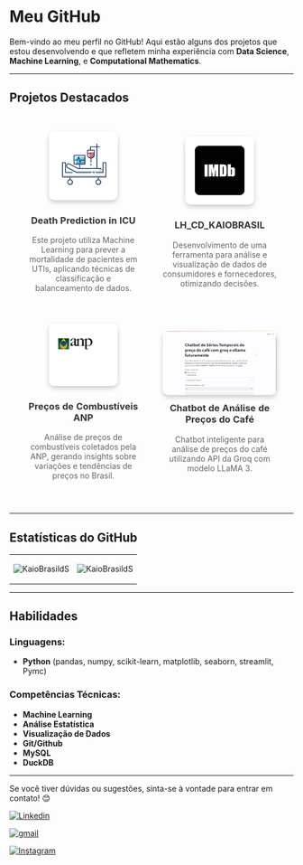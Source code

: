 # Meu GitHub

Bem-vindo ao meu perfil no GitHub! Aqui estão alguns dos projetos que estou desenvolvendo e que refletem minha experiência com **Data Science**, **Machine Learning**, e **Computational Mathematics**.

---

## Projetos Destacados

<table width="100%" style="border-collapse: separate; border-spacing: 20px;">
    <tr>
        <td width="50%" style="text-align: center; padding: 10px;">
            <img src="images/uti_logo.png" style="width: 60%; height: auto; border-radius: 10px; box-shadow: 0 4px 8px rgba(0, 0, 0, 0.2);">
            <h3><a href="https://github.com/KaioBrasildS/Death_Prediction_in_ICU" style="text-decoration: none; color: #333; font-weight: bold;">Death Prediction in ICU</a></h3>
            <p style="color: #666;">Este projeto utiliza Machine Learning para prever a mortalidade de pacientes em UTIs, aplicando técnicas de classificação e balanceamento de dados.</p>
        </td>
        <td width="50%" style="text-align: center; padding: 10px;">
            <img src="images/imdb_logo.png" style="width: 60%; height: auto; border-radius: 10px; box-shadow: 0 4px 8px rgba(0, 0, 0, 0.2);">
            <h3><a href="https://github.com/KaioBrasildS/LH_CD_KAIOBRASIL" style="text-decoration: none; color: #333; font-weight: bold;">LH_CD_KAIOBRASIL</a></h3>
            <p style="color: #666;">Desenvolvimento de uma ferramenta para análise e visualização de dados de consumidores e fornecedores, otimizando decisões.</p>
        </td>
    </tr>
    <tr>
        <td width="50%" style="text-align: center; padding: 10px;">
            <img src="images/anp_logo.png" style="width: 60%; height: auto; border-radius: 10px; box-shadow: 0 4px 8px rgba(0, 0, 0, 0.2);">
            <h3><a href="https://github.com/KaioBrasildS/Precos-de-Combustiveis-ANP" style="text-decoration: none; color: #333; font-weight: bold;">Preços de Combustíveis ANP</a></h3>
            <p style="color: #666;">Análise de preços de combustíveis coletados pela ANP, gerando insights sobre variações e tendências de preços no Brasil.</p>
        </td>
        <td width="100%" style="text-align: center; padding: 10px;">
            <a href="https://github.com/KaioBrasildS/Chatbot" style="text-decoration: none; color: inherit;">
            <img src="gis/chatbot.gif" style="width: 100%; height: auto; border-radius: 10px; box-shadow: 0 4px 8px rgba(0, 0, 0, 0.2);">
            <h3 style="color: #333; margin-top: 10px; font-weight: bold;">Chatbot de Análise de Preços do Café</h3>
            <p style="color: #666;">Chatbot inteligente para análise de preços do café utilizando API da Groq com modelo LLaMA 3.</p>
        </td>
            </a>
        </td>
    </tr>
</table>

---

## Estatísticas do GitHub

<table width="100%">
  <tr>
    <td width="50%">
      <p align="center">
        <img src="https://github-readme-stats.vercel.app/api/top-langs?username=KaioBrasildS&show_icons=true&theme=onedark&locale=en&layout=compact" alt="KaioBrasildS" />
      </p>
    </td>
    <td width="50%">
      <p align="center">
        <img src="https://github-readme-stats.vercel.app/api?username=KaioBrasildS&show_icons=true&theme=onedark&locale=en" alt="KaioBrasildS" />
      </p>
    </td>
  </tr>
</table>

---

## Habilidades

### Linguagens:
- **Python** (pandas, numpy, scikit-learn, matplotlib, seaborn, streamlit, Pymc)

### Competências Técnicas:
- **Machine Learning**
- **Análise Estatística**
- **Visualização de Dados**
- **Git/Github**
- **MySQL**
- **DuckDB**

---

Se você tiver dúvidas ou sugestões, sinta-se à vontade para entrar em contato! 😊

[![Linkedin](https://img.shields.io/badge/linked-in-369?style=flat-square&logo=linkedin&logoColor=white&color=blue)](https://www.linkedin.com/in/kaio-brasil-a25aba2a3/)

[![gmail](https://img.shields.io/badge/E--mail-369?style=flat-square&logo=gmail&logoColor=Red&color=black)](mailto:kaiobrasil.work@gmail.com)

[![Instagram](https://img.shields.io/badge/Instagram-369?style=flat-square&logo=instagram&logoColor=white&color=purple)](https://www.instagram.com/kainhoreidela/)


